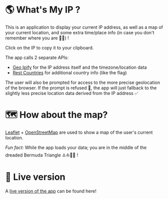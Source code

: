 #  🌎 What's My IP ?

This is an application to display your current IP address, as well as a map of your current location, and some extra time/place info (in case you don't remember where you are 🧭😉) !

Click on the IP to copy it to your clipboard.

The app calls 2 separate APIs:

- [Geo Ipify](https://geo.ipify.org) for the IP address itself and the timezone/location data
- [Rest Countries](https://restcountries.eu/) for additional country info (like the flag)

The user will also be prompted for access to the more precise geolocation of the browser. If the prompt is refused 💁, the app will just fallback to the slightly less precise location data derived from the IP address ✅

# 🗺️ How about the map?

[Leaflet](https://leafletjs.com/) + [OpenStreetMap](https://www.openstreetmap.org/) are used to show a map of the user's current location.

*Fun fact:* While the app loads your data; you are in the middle of the dreaded Bermuda Triangle ⚓⛵🏴‍☠️ !

# 🚀 Live version

A [live version of the app](https://whatsmy-ip.netlify.app/) can be found here!
